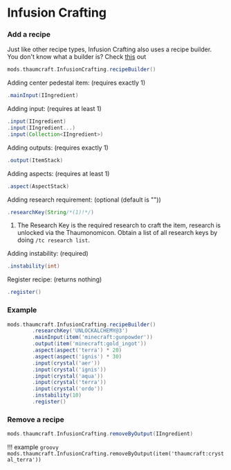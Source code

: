 # Infusion Crafting

### Add a recipe

Just like other recipe types, Infusion Crafting also uses a recipe builder. <br>
You don't know what a builder is? Check [this](https://groovyscript-docs.readthedocs.io/en/latest/groovy/builder/) out

```groovy
mods.thaumcraft.InfusionCrafting.recipeBuilder()
```

Adding center pedestal item: (requires exactly 1)

```groovy
.mainInput(IIngredient)
```

Adding input: (requires at least 1)

```groovy
.input(IIngredient)
.input(IIngredient...)
.input(Collection<IIngredient>)
```

Adding outputs: (requires exactly 1)

```groovy
.output(ItemStack)
```

Adding aspects: (requires at least 1)

```groovy
.aspect(AspectStack)
```

Adding research requirement: (optional (default is ""))

```groovy
.researchKey(String/*(1)!*/)
```

1. The Research Key is the required research to craft the item, research is unlocked via the Thaumonomicon. Obtain a list of all research keys by doing `/tc research list`.

Adding instability: (required)

```groovy
.instability(int)
```

Register recipe: (returns nothing)

```groovy
.register()
```

### Example

```groovy
mods.thaumcraft.InfusionCrafting.recipeBuilder()
        .researchKey('UNLOCKALCHEMY@3')
        .mainInput(item('minecraft:gunpowder'))
        .output(item('minecraft:gold_ingot'))
        .aspect(aspect('terra') * 20)
        .aspect(aspect('ignis') * 30)
        .input(crystal('aer'))
        .input(crystal('ignis'))
        .input(crystal('aqua'))
        .input(crystal('terra'))
        .input(crystal('ordo'))
        .instability(10)
        .register()
```

### Remove a recipe

```groovy
mods.thaumcraft.InfusionCrafting.removeByOutput(IIngredient)
```

!!! example
    ```groovy
    mods.thaumcraft.InfusionCrafting.removeByOutput(item('thaumcraft:crystal_terra'))
    ```

